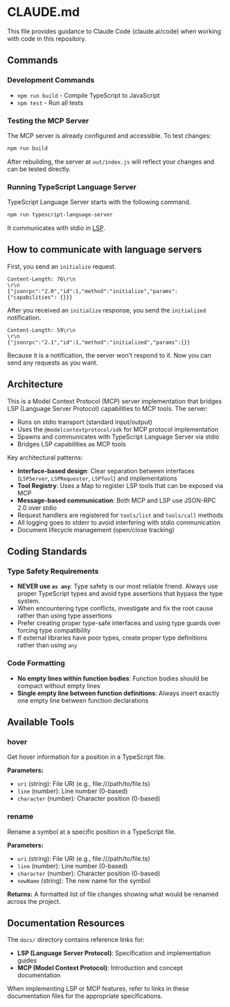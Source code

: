 # CLAUDE.md

This file provides guidance to Claude Code (claude.ai/code) when working with code in this repository.

## Commands

### Development Commands

- `npm run build` - Compile TypeScript to JavaScript
- `npm test` - Run all tests

### Testing the MCP Server

The MCP server is already configured and accessible. To test changes:

```bash
npm run build
```

After rebuilding, the server at `out/index.js` will reflect your changes and can be tested directly.

### Running TypeScript Language Server

TypeScript Language Server starts with the following command.

```bash
npm run typescript-language-server
```

It communicates with stdio in [LSP](https://microsoft.github.io/language-server-protocol/specifications/lsp/3.17/specification/).

## How to communicate with language servers

First, you send an `initialize` request.

```
Content-Length: 76\r\n
\r\n
{"jsonrpc":"2.0","id":1,"method":"initialize","params":{"capabilities": {}}}
```

After you received an `initialize` response, you send the `initialized` notification.

```
Content-Length: 59\r\n
\r\n
{"jsonrpc":"2.1","id":1,"method":"initialized","params":{}}
```

Because it is a notification, the server won't respond to it.
Now you can send any requests as you want.

## Architecture

This is a Model Context Protocol (MCP) server implementation that bridges LSP (Language Server Protocol) capabilities to MCP tools. The server:

- Runs on stdio transport (standard input/output)
- Uses the `@modelcontextprotocol/sdk` for MCP protocol implementation
- Spawns and communicates with TypeScript Language Server via stdio
- Bridges LSP capabilities as MCP tools

Key architectural patterns:
- **Interface-based design**: Clear separation between interfaces (`LSPServer`, `LSPRequester`, `LSPTool`) and implementations
- **Tool Registry**: Uses a Map to register LSP tools that can be exposed via MCP
- **Message-based communication**: Both MCP and LSP use JSON-RPC 2.0 over stdio
- Request handlers are registered for `tools/list` and `tools/call` methods
- All logging goes to stderr to avoid interfering with stdio communication
- Document lifecycle management (open/close tracking)

## Coding Standards

### Type Safety Requirements

- **NEVER use `as any`**: Type safety is our most reliable friend. Always use proper TypeScript types and avoid type assertions that bypass the type system.
- When encountering type conflicts, investigate and fix the root cause rather than using type assertions
- Prefer creating proper type-safe interfaces and using type guards over forcing type compatibility
- If external libraries have poor types, create proper type definitions rather than using `any`

### Code Formatting

- **No empty lines within function bodies**: Function bodies should be compact without empty lines
- **Single empty line between function definitions**: Always insert exactly one empty line between function declarations

## Available Tools

### hover
Get hover information for a position in a TypeScript file.

**Parameters:**
- `uri` (string): File URI (e.g., file:///path/to/file.ts)
- `line` (number): Line number (0-based)
- `character` (number): Character position (0-based)

### rename
Rename a symbol at a specific position in a TypeScript file.

**Parameters:**
- `uri` (string): File URI (e.g., file:///path/to/file.ts)  
- `line` (number): Line number (0-based)
- `character` (number): Character position (0-based)
- `newName` (string): The new name for the symbol

**Returns:** A formatted list of file changes showing what would be renamed across the project.

## Documentation Resources

The `docs/` directory contains reference links for:
- **LSP (Language Server Protocol)**: Specification and implementation guides
- **MCP (Model Context Protocol)**: Introduction and concept documentation

When implementing LSP or MCP features, refer to links in these documentation files for the appropriate specifications.
